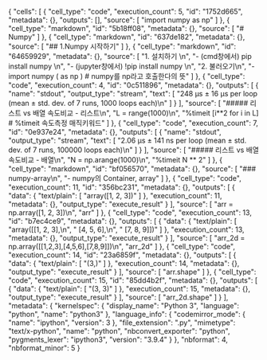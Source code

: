 {
 "cells": [
  {
   "cell_type": "code",
   "execution_count": 5,
   "id": "1752d665",
   "metadata": {},
   "outputs": [],
   "source": [
    "import numpy as np"
   ]
  },
  {
   "cell_type": "markdown",
   "id": "5b18ff08",
   "metadata": {},
   "source": [
    "# Numpy"
   ]
  },
  {
   "cell_type": "markdown",
   "id": "637de182",
   "metadata": {},
   "source": [
    "## 1.Numpy 시작하기"
   ]
  },
  {
   "cell_type": "markdown",
   "id": "64659929",
   "metadata": {},
   "source": [
    "1. 설치하기  \n",
    "- (cmd창에서) pip install numpy  \n",
    "- (jupyter창에서) !pip install numpy  \n",
    "2. 불러오기\n",
    "- import numpy ( as np ) # numpy를 np라고 호출한다의 뜻"
   ]
  },
  {
   "cell_type": "code",
   "execution_count": 4,
   "id": "0c511896",
   "metadata": {},
   "outputs": [
    {
     "name": "stdout",
     "output_type": "stream",
     "text": [
      "248 µs ± 16 µs per loop (mean ± std. dev. of 7 runs, 1000 loops each)\n"
     ]
    }
   ],
   "source": [
    "##### 리스트 vs 배열 속도비교 - 리스트\n",
    "L = range(1000)\n",
    "%timeit [i**2 for i in L] # %timeit 속도측정 매직키워드"
   ]
  },
  {
   "cell_type": "code",
   "execution_count": 7,
   "id": "0e937e24",
   "metadata": {},
   "outputs": [
    {
     "name": "stdout",
     "output_type": "stream",
     "text": [
      "2.06 µs ± 141 ns per loop (mean ± std. dev. of 7 runs, 100000 loops each)\n"
     ]
    }
   ],
   "source": [
    "##### 리스트 vs 배열 속도비교 - 배열\n",
    "N = np.arange(1000)\n",
    "%timeit N ** 2"
   ]
  },
  {
   "cell_type": "markdown",
   "id": "bf056570",
   "metadata": {},
   "source": [
    "### numpy-array\n",
    "- numpy의 Container, array"
   ]
  },
  {
   "cell_type": "code",
   "execution_count": 11,
   "id": "356bc231",
   "metadata": {},
   "outputs": [
    {
     "data": {
      "text/plain": [
       "array([1, 2, 3])"
      ]
     },
     "execution_count": 11,
     "metadata": {},
     "output_type": "execute_result"
    }
   ],
   "source": [
    "arr = np.array([1, 2, 3])\n",
    "arr"
   ]
  },
  {
   "cell_type": "code",
   "execution_count": 13,
   "id": "b7ec4ce9",
   "metadata": {},
   "outputs": [
    {
     "data": {
      "text/plain": [
       "array([[1, 2, 3],\n",
       "       [4, 5, 6],\n",
       "       [7, 8, 9]])"
      ]
     },
     "execution_count": 13,
     "metadata": {},
     "output_type": "execute_result"
    }
   ],
   "source": [
    "arr_2d = np.array([[1,2,3],[4,5,6],[7,8,9]])\n",
    "arr_2d"
   ]
  },
  {
   "cell_type": "code",
   "execution_count": 14,
   "id": "23a6859f",
   "metadata": {},
   "outputs": [
    {
     "data": {
      "text/plain": [
       "(3,)"
      ]
     },
     "execution_count": 14,
     "metadata": {},
     "output_type": "execute_result"
    }
   ],
   "source": [
    "arr.shape"
   ]
  },
  {
   "cell_type": "code",
   "execution_count": 15,
   "id": "85dd4b2f",
   "metadata": {},
   "outputs": [
    {
     "data": {
      "text/plain": [
       "(3, 3)"
      ]
     },
     "execution_count": 15,
     "metadata": {},
     "output_type": "execute_result"
    }
   ],
   "source": [
    "arr_2d.shape"
   ]
  }
 ],
 "metadata": {
  "kernelspec": {
   "display_name": "Python 3",
   "language": "python",
   "name": "python3"
  },
  "language_info": {
   "codemirror_mode": {
    "name": "ipython",
    "version": 3
   },
   "file_extension": ".py",
   "mimetype": "text/x-python",
   "name": "python",
   "nbconvert_exporter": "python",
   "pygments_lexer": "ipython3",
   "version": "3.9.4"
  }
 },
 "nbformat": 4,
 "nbformat_minor": 5
}

